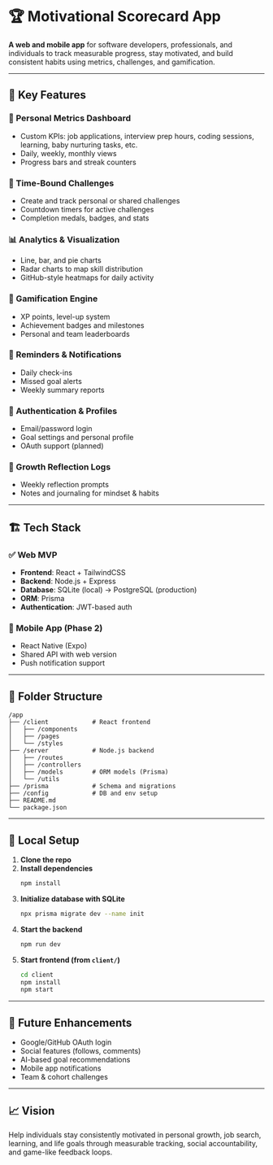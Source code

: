 
# 🏆 Motivational Scorecard App

**A web and mobile app** for software developers, professionals, and individuals to track measurable progress, stay motivated, and build consistent habits using metrics, challenges, and gamification.

---

## 📌 Key Features

### 🧠 Personal Metrics Dashboard
- Custom KPIs: job applications, interview prep hours, coding sessions, learning, baby nurturing tasks, etc.
- Daily, weekly, monthly views
- Progress bars and streak counters

### 🎯 Time-Bound Challenges
- Create and track personal or shared challenges
- Countdown timers for active challenges
- Completion medals, badges, and stats

### 📊 Analytics & Visualization
- Line, bar, and pie charts
- Radar charts to map skill distribution
- GitHub-style heatmaps for daily activity

### 🏅 Gamification Engine
- XP points, level-up system
- Achievement badges and milestones
- Personal and team leaderboards

### 🔔 Reminders & Notifications
- Daily check-ins
- Missed goal alerts
- Weekly summary reports

### 🔐 Authentication & Profiles
- Email/password login
- Goal settings and personal profile
- OAuth support (planned)

### 🌱 Growth Reflection Logs
- Weekly reflection prompts
- Notes and journaling for mindset & habits

---

## 🏗️ Tech Stack

### ✅ Web MVP
- **Frontend**: React + TailwindCSS
- **Backend**: Node.js + Express
- **Database**: SQLite (local) → PostgreSQL (production)
- **ORM**: Prisma
- **Authentication**: JWT-based auth

### 📱 Mobile App (Phase 2)
- React Native (Expo)
- Shared API with web version
- Push notification support

---

## 📂 Folder Structure

```
/app
├── /client            # React frontend
│   ├── /components
│   ├── /pages
│   └── /styles
├── /server            # Node.js backend
│   ├── /routes
│   ├── /controllers
│   ├── /models        # ORM models (Prisma)
│   └── /utils
├── /prisma            # Schema and migrations
├── /config            # DB and env setup
├── README.md
└── package.json
```

---

## 🔧 Local Setup

1. **Clone the repo**
2. **Install dependencies**
   ```bash
   npm install
   ```
3. **Initialize database with SQLite**
   ```bash
   npx prisma migrate dev --name init
   ```
4. **Start the backend**
   ```bash
   npm run dev
   ```
5. **Start frontend (from `client/`)**
   ```bash
   cd client
   npm install
   npm start
   ```

---

## 🧩 Future Enhancements

- Google/GitHub OAuth login
- Social features (follows, comments)
- AI-based goal recommendations
- Mobile app notifications
- Team & cohort challenges

---

## 📈 Vision

Help individuals stay consistently motivated in personal growth, job search, learning, and life goals through measurable tracking, social accountability, and game-like feedback loops.
